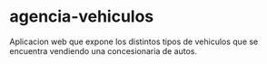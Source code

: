 # agencia-vehiculos
Aplicacion web que expone los distintos tipos de vehiculos que se encuentra vendiendo una concesionaria de autos.
